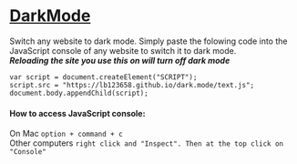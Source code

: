# [DarkMode](https://lb123658.github.io/dark.mode/)
Switch any website to dark mode.
Simply paste the folowing code into the JavaScript console of any website to switch it to dark mode.\
_**Reloading the site you use this on will turn off dark mode**_
```
var script = document.createElement("SCRIPT");
script.src = "https://lb123658.github.io/dark.mode/text.js";
document.body.appendChild(script);
```
#### How to access JavaScript console:
On Mac ```option + command + c```\
Other computers ```right click and "Inspect". Then at the top click on "Console"```
